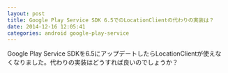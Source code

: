 ```yaml
---
layout: post
title: Google Play Service SDK 6.5でのLocationClientの代わりの実装は？
date: 2014-12-16 12:05:41
categories: android google-play-service
---
```

<!-- {% raw %} -->
<p>Google Play Service SDKを6.5にアップデートしたらLocationClientが使えなくなりました。代わりの実装はどうすれば良いのでしょうか？</p>
<!-- {% endraw %} -->
